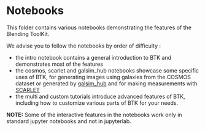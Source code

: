 # Notebooks

This folder contains various notebooks demonstrating the features of the Blending ToolKit.

We advise you to follow the notebooks by order of difficulty :
- the intro notebook contains a general introduction to BTK and demonstrates most of the features
- the cosmos, scarlet and galsim_hub notebooks showcase some specific uses of BTK, for generating images using galaxies from the COSMOS dataset or generated by [galsim_hub](https://github.com/McWilliamsCenter/galsim_hub) and for making measurements with [SCARLET](https://github.com/pmelchior/scarlet)
- the multi and custom tutorials introduce advanced features of BTK, including how to customize various parts of BTK for your needs.

**NOTE:** Some of the interactive features in the notebooks work only in standard jupyter notebooks and not in jupyterlab.
